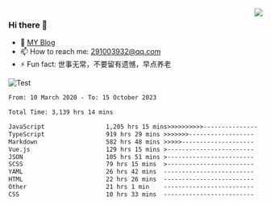 <img align='right' src='https://github-readme-stats.vercel.app/api?username=niaogege&show_icons=true&theme=radical'/>

### Hi there 👋

- 🌱 [MY Blog](https://bythewayer.com/)
- 📫 How to reach me: 291003932@qq.com
- ⚡ Fun fact:  世事无常，不要留有遗憾，早点养老

![Test](https://github-readme-stats.vercel.app/api/top-langs/?username=niaogege&layout=compact)

<!--START_SECTION:waka-->

```txt
From: 10 March 2020 - To: 15 October 2023

Total Time: 3,139 hrs 14 mins

JavaScript                 1,205 hrs 15 mins>>>>>>>>>>---------------   38.39 %
TypeScript                 919 hrs 29 mins >>>>>>>------------------   29.29 %
Markdown                   582 hrs 48 mins >>>>>--------------------   18.57 %
Vue.js                     129 hrs 15 mins >------------------------   04.12 %
JSON                       105 hrs 51 mins >------------------------   03.37 %
SCSS                       79 hrs 15 mins  >------------------------   02.52 %
YAML                       26 hrs 42 mins  -------------------------   00.85 %
HTML                       22 hrs 26 mins  -------------------------   00.71 %
Other                      21 hrs 1 min    -------------------------   00.67 %
CSS                        10 hrs 33 mins  -------------------------   00.34 %
```

<!--END_SECTION:waka-->

